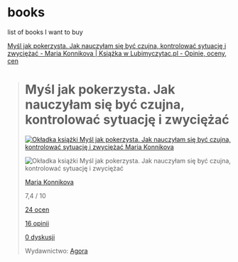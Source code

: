 # books
list of books I want to buy


[Myśl jak pokerzysta. Jak nauczyłam się być czujna, kontrolować sytuację i zwyciężać - Maria Konnikova | Książka w Lubimyczytac.pl - Opinie, oceny, cen](https://lubimyczytac.pl/ksiazka/5000824/mysl-jak-pokerzysta-jak-nauczylam-sie-byc-czujna-kontrolowac-sytuacje-i-zwyciezac)

> # Myśl jak pokerzysta. Jak nauczyłam się być czujna, kontrolować sytuację i zwyciężać
> 
>  [![Okładka książki Myśl jak pokerzysta. Jak nauczyłam się być czujna, kontrolować sytuację i zwyciężać Maria Konnikova](https://s.lubimyczytac.pl/upload/books/5000000/5000824/957327-170x243.jpg)](https://s.lubimyczytac.pl/upload/books/5000000/5000824/957327-352x500.jpg) 
> 
>  ![Okładka książki Myśl jak pokerzysta. Jak nauczyłam się być czujna, kontrolować sytuację i zwyciężać](https://s.lubimyczytac.pl/upload/books/5000000/5000824/957327-170x243.jpg) 
> 
> [Maria Konnikova](https://lubimyczytac.pl/autor/109953/maria-konnikova)
> 
> 7,4 / 10
> 
> [24 ocen](https://lubimyczytac.pl/ksiazka/5000824/mysl-jak-pokerzysta-jak-nauczylam-sie-byc-czujna-kontrolowac-sytuacje-i-zwyciezac#ratingStarsHld)
> 
> [16 opinii](https://lubimyczytac.pl/ksiazka/5000824/mysl-jak-pokerzysta-jak-nauczylam-sie-byc-czujna-kontrolowac-sytuacje-i-zwyciezac#lista-opinii)
> 
> [0 dyskusji](https://lubimyczytac.pl/ksiazka/5000824/mysl-jak-pokerzysta-jak-nauczylam-sie-byc-czujna-kontrolowac-sytuacje-i-zwyciezac#opinie)
> 
> Wydawnictwo: [Agora](https://lubimyczytac.pl/wydawnictwo/326/agora/ksiazki)
